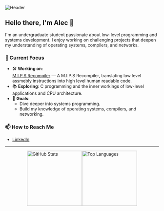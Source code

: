 ![Header](https://capsule-render.vercel.app/api?type=waving&color=0:52fa5a,100:4dfcff&height=150&section=header&text=Welcome%20to%20My%20GitHub!&fontSize=40&fontColor=ffffff&animation=fadeIn)

## Hello there, I'm Alec 👋  
I'm an undergraduate student passionate about low-level programming and systems development. I enjoy working on challenging projects that deepen my understanding of operating systems, compilers, and networks.

### 🔭 Current Focus
- 🛠️ **Working on**:  
  [M.I.P.S Recompiler](https://github.com/alecmucz/MIPS_Recompiler) — A M.I.P.S Recompiler, translating low level assmebly instructions into high level human readable code.  
- 📚 **Exploring**: C programming and the inner workings of low-level applications and CPU architecture.
- 🌱 **Goals**: 
  - Dive deeper into systems programming.  
  - Build my knowledge of operating systems, compilers, and networking.  
 

### 📫 How to Reach Me
- [LinkedIn](https://www.linkedin.com/in/alec-muczynski-104034288)

---

<div style="display: flex; align-items: center; justify-content: center;">
  <img height="180px" src="https://github-readme-stats.vercel.app/api?username=alecmucz&show_icons=true&theme=default" alt="GitHub Stats">
  <img height="180px" src="https://github-readme-stats.vercel.app/api/top-langs/?username=alecmucz&layout=compact&langs_count=4&hide=jupyter%20notebook,cmake" alt="Top Languages">
</div>
